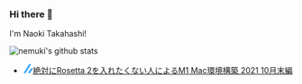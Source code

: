 ### Hi there 👋

I'm Naoki Takahashi!

![nemuki's github stats](https://github-readme-stats.vercel.app/api?username=nemuki&theme=react)

<!--[START github.com/ikawaha/feedsnippet]--><!--[2021-11-12T01:48:32Z]-->
* ![](./icon/zenn.png)[絶対にRosetta 2を入れたくない人によるM1 Mac環境構築 2021 10月末編](https://zenn.dev/nemuki/articles/m1-mac-environment-without-rosetta)
<!--[END github.com/ikawaha/feedsnippet]-->
